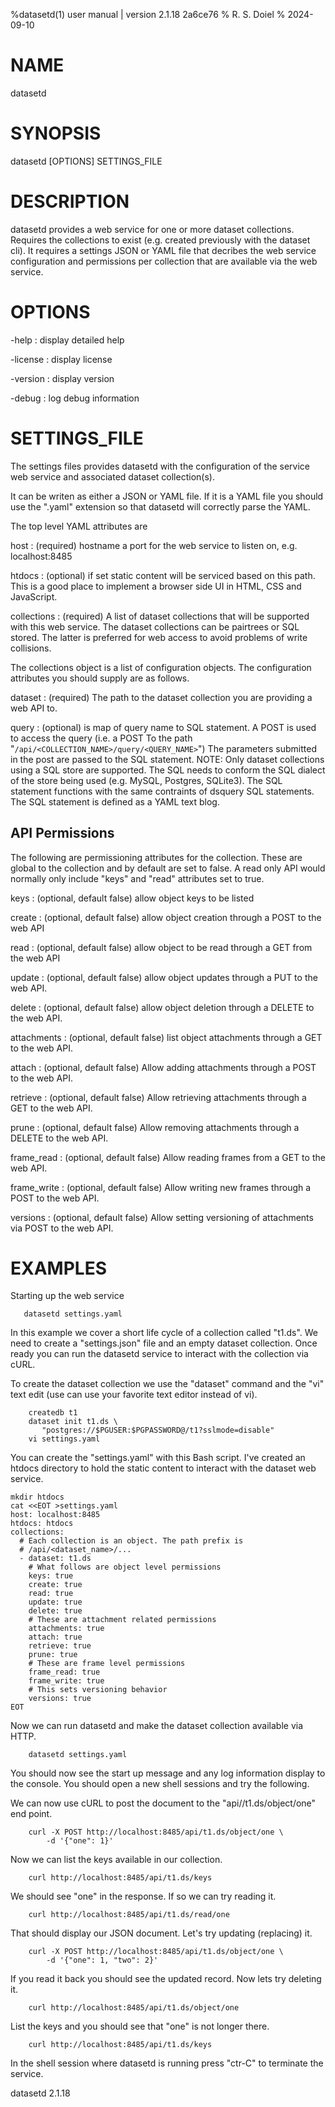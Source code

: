 %datasetd(1) user manual | version 2.1.18 2a6ce76
% R. S. Doiel
% 2024-09-10

# NAME

datasetd

# SYNOPSIS

datasetd [OPTIONS] SETTINGS_FILE

# DESCRIPTION

datasetd provides a web service for one or more dataset collections. Requires the
collections to exist (e.g. created previously with the dataset cli). It requires a
settings JSON or YAML file that decribes the web service configuration and
permissions per collection that are available via the web service.

# OPTIONS

-help
: display detailed help

-license
: display license

-version
: display version

-debug
: log debug information

# SETTINGS_FILE

The settings files provides datasetd with the configuration
of the service web service and associated dataset collection(s).

It can be writen as either a JSON or YAML file. If it is a YAML file
you should use the ".yaml" extension so that datasetd will correctly
parse the YAML.

The top level YAML attributes are

host
: (required) hostname a port for the web service to listen on, e.g. localhost:8485

htdocs
: (optional) if set static content will be serviced based on this path. This is a
good place to implement a browser side UI in HTML, CSS and JavaScript.

collections
: (required) A list of dataset collections that will be supported with this
web service. The dataset collections can be pairtrees or SQL stored. The
latter is preferred for web access to avoid problems of write collisions.

The collections object is a list of configuration objects. The configuration
attributes you should supply are as follows.

dataset
: (required) The path to the dataset collection you are providing a web API to.

query
: (optional) is map of query name to SQL statement. A POST is used to access
the query (i.e. a POST To the path "`/api/<COLLECTION_NAME>/query/<QUERY_NAME>`")
The parameters submitted in the post are passed to the SQL statement.
NOTE: Only dataset collections using a SQL store are supported. The SQL
needs to conform the SQL dialect of the store being used (e.g. MySQL, Postgres,
SQLite3). The SQL statement functions with the same contraints of dsquery SQL
statements. The SQL statement is defined as a YAML text blog.

## API Permissions

The following are permissioning attributes for the collection. These are
global to the collection and by default are set to false. A read only API 
would normally only include "keys" and "read" attributes set to true.

keys
: (optional, default false) allow object keys to be listed

create
: (optional, default false) allow object creation through a POST to the web API

read
: (optional, default false) allow object to be read through a GET from the web API

update
: (optional, default false) allow object updates through a PUT to the web API.

delete
: (optional, default false) allow object deletion through a DELETE to the web API.

attachments
: (optional, default false) list object attachments through a GET to the web API.

attach
: (optional, default false) Allow adding attachments through a POST to the web API.

retrieve
: (optional, default false) Allow retrieving attachments through a GET to the web API.

prune
: (optional, default false) Allow removing attachments through a DELETE to the web API.

frame_read
: (optional, default false) Allow reading frames from a GET to the web API.

frame_write
: (optional, default false) Allow writing new frames through a POST to the web API.

versions
: (optional, default false) Allow setting versioning of attachments via POST to the web API.


# EXAMPLES

Starting up the web service

~~~
   datasetd settings.yaml
~~~

In this example we cover a short life cycle of a collection
called "t1.ds". We need to create a "settings.json" file and
an empty dataset collection. Once ready you can run the datasetd 
service to interact with the collection via cURL. 

To create the dataset collection we use the "dataset" command and the
"vi" text edit (use can use your favorite text editor instead of vi).

~~~
    createdb t1
    dataset init t1.ds \
	   "postgres://$PGUSER:$PGPASSWORD@/t1?sslmode=disable"
	vi settings.yaml
~~~

You can create the "settings.yaml" with this Bash script.
I've created an htdocs directory to hold the static content
to interact with the dataset web service.

~~~
mkdir htdocs
cat <<EOT >settings.yaml
host: localhost:8485
htdocs: htdocs
collections:
  # Each collection is an object. The path prefix is
  # /api/<dataset_name>/...
  - dataset: t1.ds
    # What follows are object level permissions
	keys: true
    create: true
    read: true
	update: true
	delete: true
    # These are attachment related permissions
	attachments: true
	attach: true
	retrieve: true
	prune: true
    # These are frame level permissions
	frame_read: true
	frame_write: true
    # This sets versioning behavior
	versions: true
EOT
~~~

Now we can run datasetd and make the dataset collection available
via HTTP.

~~~
    datasetd settings.yaml
~~~

You should now see the start up message and any log information display
to the console. You should open a new shell sessions and try the following.

We can now use cURL to post the document to the "api//t1.ds/object/one" end
point. 

~~~
    curl -X POST http://localhost:8485/api/t1.ds/object/one \
	    -d '{"one": 1}'
~~~

Now we can list the keys available in our collection.

~~~
    curl http://localhost:8485/api/t1.ds/keys
~~~

We should see "one" in the response. If so we can try reading it.

~~~
    curl http://localhost:8485/api/t1.ds/read/one
~~~

That should display our JSON document. Let's try updating (replacing)
it. 

~~~
    curl -X POST http://localhost:8485/api/t1.ds/object/one \
	    -d '{"one": 1, "two": 2}'
~~~

If you read it back you should see the updated record. Now lets try
deleting it.

~~~
	curl http://localhost:8485/api/t1.ds/object/one
~~~

List the keys and you should see that "one" is not longer there.

~~~
    curl http://localhost:8485/api/t1.ds/keys
~~~

In the shell session where datasetd is running press "ctr-C"
to terminate the service.


datasetd 2.1.18


